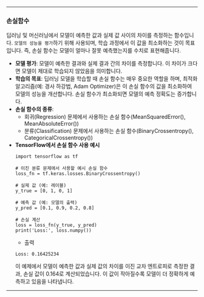 ----------------
### 손실함수

딥러닝 및 머신러닝에서 모델이 예측한 값과 실제 값 사이의 차이를 측정하는 함수입니다. `모델의 성능을 평가`하기 위해 사용되며, 학습 과정에서 이 값을 최소화하는 것이 목표입니다. 즉, 손실 함수는 모델이 얼마나 잘못 예측했는지를 수치로 표현해줍니다.
- __모델 평가__: 모델이 예측한 결과와 실제 결과 간의 차이를 측정합니다. 이 차이가 크다면 모델이 제대로 학습되지 않았음을 의미합니다.
- __학습의 목표__: 딥러닝 모델을 학습할 때 손실 함수는 매우 중요한 역할을 하며, 최적화 알고리즘(예: 경사 하강법, Adam Optimizer)은 이 손실 함수의 값을 최소화하여 모델의 성능을 개선합니다. 손실 함수가 최소화되면 모델의 예측 정확도는 증가합니다.
- __손실 함수의 종류__:
   - 회귀(Regression) 문제에서 사용하는 손실 함수(MeanSquaredError(), MeanAbsoluteError())
   - 분류(Classification) 문제에서 사용하는 손실 함수(BinaryCrossentropy(), CategoricalCrossentropy())
- __TensorFlow에서 손실 함수 사용 예시__
  ```
  import tensorflow as tf
  
  # 이진 분류 문제에서 사용할 예시 손실 함수
  loss_fn = tf.keras.losses.BinaryCrossentropy()
  
  # 실제 값 (예: 레이블)
  y_true = [0, 1, 0, 1]
  
  # 예측 값 (예: 모델의 출력)
  y_pred = [0.1, 0.9, 0.2, 0.8]
  
  # 손실 계산
  loss = loss_fn(y_true, y_pred)
  print('Loss:', loss.numpy())
  ```
  - 출력  
  ```
  Loss: 0.16425234
  ```
  이 예제에서 모델이 예측한 값과 실제 값의 차이를 이진 교차 엔트로피로 측정한 결과, 손실 값이 0.164로 계산되었습니다. 이 값이 작아질수록 모델이 더 정확하게 예측하고 있음을 나타냅니다.

----------------
